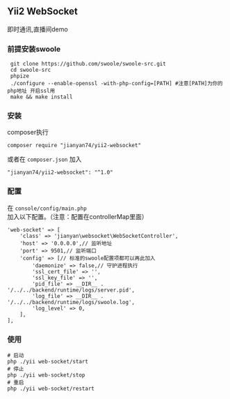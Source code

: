 ## Yii2 WebSocket

即时通讯,直播间demo

### 前提安装swoole

```
 git clone https://github.com/swoole/swoole-src.git
 cd swoole-src
 phpize
 ./configure --enable-openssl -with-php-config=[PATH] #注意[PATH]为你的php地址 开启ssl用
 make && make install
 ```
### 安装
  
composer执行

```
composer require "jianyan74/yii2-websocket"
```

或者在 `composer.json` 加入

```
"jianyan74/yii2-websocket": "^1.0"
```
### 配置
 
 在 `console/config/main.php` 加入以下配置。（注意：配置在controllerMap里面）
 
 ```
 'web-socket' => [
     'class' => 'jianyan\websocket\WebSocketController',
     'host' => '0.0.0.0',// 监听地址
     'port' => 9501,// 监听端口
     'config' => [// 标准的swoole配置项都可以再此加入
         'daemonize' => false,// 守护进程执行
         'ssl_cert_file' => '',
         'ssl_key_file' => '',
         'pid_file' => __DIR__ . '/../../backend/runtime/logs/server.pid',
         'log_file' => __DIR__ . '/../../backend/runtime/logs/swoole.log',
         'log_level' => 0,
     ],
 ],
 ```
 
 ### 使用
 
  ```
  # 启动 
  php ./yii web-socket/start
  # 停止 
  php ./yii web-socket/stop
  # 重启 
  php ./yii web-socket/restart
   ```
